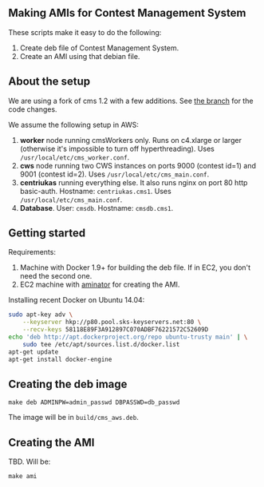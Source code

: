 Making AMIs for Contest Management System
-----------------------------------------

These scripts make it easy to do the following:

1. Create deb file of Contest Management System.
2. Create an AMI using that debian file.

About the setup
---------------

We are using a fork of cms 1.2 with a few additions. See [the
branch](https://github.com/lmio/cms/tree/lmio2015) for the code changes.

We assume the following setup in AWS:

1. **worker** node running cmsWorkers only. Runs on c4.xlarge or larger
   (otherwise it's impossible to turn off hyperthreading). Uses
`/usr/local/etc/cms_worker.conf`.
2. **cws** node running two CWS instances on ports 9000 (contest id=1) and 9001
   (contest id=2). Uses `/usr/local/etc/cms_main.conf`.
3. **centriukas** running everything else. It also runs nginx on port 80 http
   basic-auth. Hostname: `centriukas.cms1`. Uses
`/usr/local/etc/cms_main.conf`.
4. **Database**. User: `cmsdb`. Hostname: `cmsdb.cms1`.

Getting started
---------------

Requirements:

1. Machine with Docker 1.9+ for building the deb file. If in EC2, you don't
   need the second one.
2. EC2 machine with [aminator](https://github.com/Netflix/aminator) for
   creating the AMI.

Installing recent Docker on Ubuntu 14.04:

```bash
sudo apt-key adv \
    --keyserver hkp://p80.pool.sks-keyservers.net:80 \
    --recv-keys 58118E89F3A912897C070ADBF76221572C52609D
echo 'deb http://apt.dockerproject.org/repo ubuntu-trusty main' | \
    sudo tee /etc/apt/sources.list.d/docker.list
apt-get update
apt-get install docker-engine
```

Creating the deb image
----------------------

```
make deb ADMINPW=admin_passwd DBPASSWD=db_passwd
```

The image will be in `build/cms_aws.deb`.

Creating the AMI
----------------

TBD. Will be:

```
make ami
```
